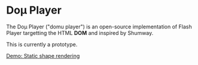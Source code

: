 # Doμ Player

The Doμ Player ("domu player") is an open-source implementation of Flash Player targetting the HTML **DOM** and
inspired by Shumway.

This is currently a prototype.

[Demo: Static shape rendering](https://open-flash.github.io/domu-player/)
